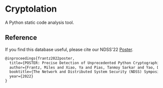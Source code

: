 # Cryptolation

A Python static code analysis tool.

## Reference

If you find this database useful, please cite our NDSS'22 [Poster](https://www.ndss-symposium.org/wp-content/uploads/NDSS2022Poster_paper_28.pdf).
```tex
@inproceedings{frantz2022poster,
  title={POSTER: Precise Detection of Unprecedented Python Cryptographic Misuses Using On-Demand Analysis},
  author={Frantz, Miles and Xiao, Ya and Pias, Tanmoy Sarkar and Yao, Danfeng Daphne},
  booktitle={The Network and Distributed System Security (NDSS) Symposium},
  year={2022}
}
```
